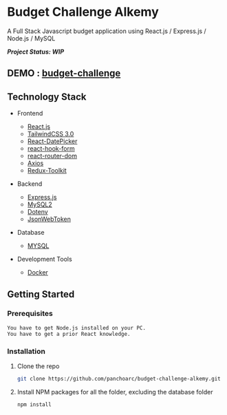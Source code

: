 # Budget Challenge Alkemy

A Full Stack Javascript budget application using React.js / Express.js / Node.js / MySQL

***Project Status: WIP***

## DEMO : [budget-challenge](https://budget-alkemy-challenge.netlify.app/)

## Technology Stack

* Frontend
  * [React.js](https://reactjs.org/)
  * [TailwindCSS 3.0](https://tailwindcss.com/)
  * [React-DatePicker](https://www.npmjs.com/package/react-datepicker)
  * [react-hook-form](https://react-hook-form.com/)
  * [react-router-dom](https://reactrouter.com/)
  * [Axios](https://www.npmjs.com/package/axios)
  * [Redux-Toolkit](https://redux-toolkit.js.org/)

* Backend
  * [Express.js](https://expressjs.com/)
  * [MySQL2](https://www.npmjs.com/package/mysql2)
  * [Dotenv](https://www.npmjs.com/package/dotenv)
  * [JsonWebToken](https://www.npmjs.com/package/jsonwebtoken)

* Database
  * [MYSQL](https://www.mysql.com/)

* Development Tools
  * [Docker](https://www.docker.com/)



## Getting Started

### Prerequisites
    You have to get Node.js installed on your PC.
    You have to get a prior React knowledge.

### Installation

1. Clone the repo
   ```sh
   git clone https://github.com/panchoarc/budget-challenge-alkemy.git
   ```
2. Install NPM packages for all the folder, excluding the database folder
   ```sh
   npm install
   ```
